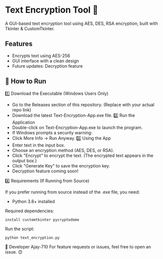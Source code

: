 # Text Encryption Tool 🔐

A GUI-based text encryption tool using AES, DES, RSA encryption, built with Tkinter & CustomTkinter.

## Features
- Encrypts text using AES-256
- GUI interface with a clean design
- Future updates: Decryption feature

## 🚀 How to Run
1️⃣ Download the Executable (Windows Users Only)
- Go to the Releases section of this repository. (Replace with your actual repo link)
- Download the latest Text-Encryption-App.exe file.
2️⃣ Run the Application
- Double-click on Text-Encryption-App.exe to launch the program.
- If Windows prompts a security warning:
- Click More Info → Run Anyway.
3️⃣ Using the App
- Enter text in the input box.
- Choose an encryption method (AES, DES, or RSA).
- Click "Encrypt" to encrypt the text.
(The encrypted text appears in the output box.)
- Click "Generate Key" to save the encryption key.
- Decryption feature coming soon!

4️⃣ Requirements (If Running from Source)

If you prefer running from source instead of the .exe file, you need:
- Python 3.8+ installed
  
Required dependencies:

```install customtkinter pycryptodome```

Run the script:

```python text_encryption.py```

🔗 Developer
Ajay-710
For feature requests or issues, feel free to open an issue. 😊


